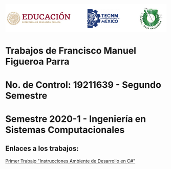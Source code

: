 
![Logo1](https://github.com/FranFig1310/FigueroaWorksOOP/blob/master/Portada%20IMG/Logos.png "Logos de la Secretaría de Educación Pública de México, Tecnológico Nacional de México e Instituto Tecnológico de Tijuana, de izquierda a derecha")

# Trabajos de Francisco Manuel Figueroa Parra

# No. de Control: 19211639 - Segundo Semestre

# Semestre 2020-1 - Ingeniería en Sistemas Computacionales


## Enlaces a los trabajos:

[Primer Trabajo "Instrucciones Ambiente de Desarrollo en C#"](./SETUP/README.md)


